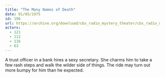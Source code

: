 ```yaml
---
title: "The Many Names of Death"
date: 01/05/1975
id: 196
url: https://archive.org/download/cbs_radio_mystery_theater/cbs_radio_mystery_theater-0151-0200.zip/cbs_radio_mystery_theater-0151-0200%2Fcbsrmt_0196_the_many_names_of_death.mp3
actors:
  - 121
  - 112
  - 116
  - 63
---
```

A trust officer in a bank hires a sexy secretary. She charms him to take a few rash steps and walk the wilder side of things. The ride may turn out more bumpy for him than he expected.